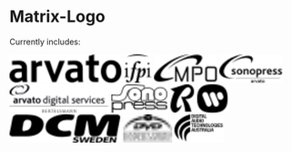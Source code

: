 # Matrix-Logo

Currently includes:

<img alt="arvato" src="Arvato/arvato_black.svg" height="50">

<img alt="ifpi" src="IFPI/ifpi_black.svg" height="50">

<img alt="MPO" src="MPO/mpo_black.svg" height="50">

<img alt="sonopress arvato" src="Sonopress Arvato/sonopress_black.svg" height="50">

<img alt="arvato digital services BERTELSMANN" src="Arvato Digital Services Bertelsmann/arvatodigital_black.svg" height="50">

<img alt="Sono press" src="Sono press/sonopress_black.svg" height="50">

<img alt="R" src="R (Arvato)/r_black.svg" height="50">

<img alt="W" src="Warner Music/w_black.svg" height="50">

<img alt="DCM Sweden" src="DCM Sweden/dcm_sweden_black.svg" height="50">

<img alt="Danish Video Duplication" src="Danish Video Duplication/dvd_black.svg" height="50">

<img alt="Digital Audio Technologies Australia" src="Digital Audio Technologies Australia/data_black.svg" height="50">
